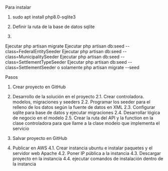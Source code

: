 Para instalar

1. sudo apt install php8.0-sqlite3

2. Definir la ruta de la base de datos sqlite

3. 
Ejecutar php artisan migrate
Ejecutar php artisan db:seed --class=FederalEntitySeeder
Ejecutar php artisan db:seed --class=MunicipalitySeeder
Ejecutar php artisan db:seed --class=SettlementTypeSeeder
Ejecutar php artisan db:seed --class=SettlementSeeder
o solamente php artisan migrate --seed

Pasos
1. Crear proyecto en GitHub
2. Desarrollo de la solución en el proyecto
2.1. Crear controladora. modelos, migraciones y seeders
2.2. Programar los seeder para el relleno de los datos según la fuente de datos en XML
2.3. Configurar sqlite para base de datos y ejecutar migraciones
2.4. Desarrollar lógica de negocio en el modelo
2.5. Crear la ruta del API y la function en la clase controladora para que llame a la clase modelo que implementa el servicio

3. Salvar proyecto en GitHub

4. Publicar en AWS
4.1. Crear instancia ubuntu e instalar paquetes y el servidor web Apache
4.2. Poner IP pública a la instancia
4.3. Descargar proyecto en la instancia 
4.4. ejecutar comandos de instalación dentro de la instancia



